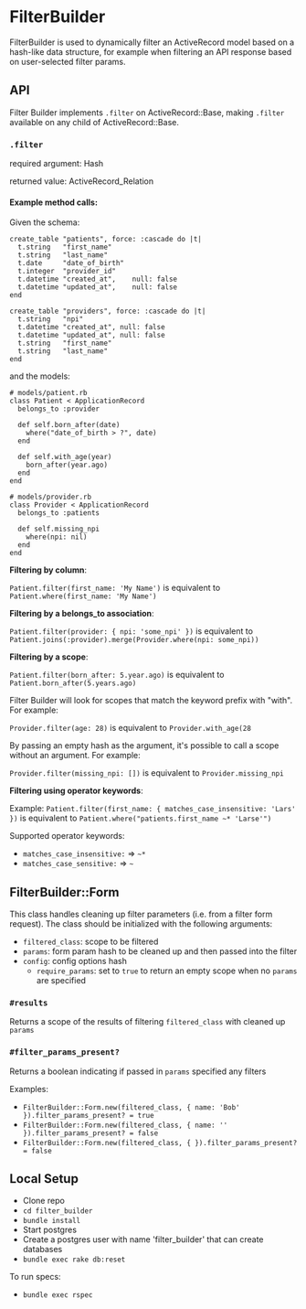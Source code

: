 # FilterBuilder

FilterBuilder is used to dynamically filter an ActiveRecord model based on a hash-like data structure, for example when filtering an API response based on user-selected filter params.

## API

Filter Builder implements `.filter` on ActiveRecord::Base, making `.filter` available on any child of ActiveRecord::Base.

### `.filter`
required argument: Hash

returned value: ActiveRecord_Relation

#### Example method calls:

Given the schema:
```
create_table "patients", force: :cascade do |t|
  t.string   "first_name"
  t.string   "last_name"
  t.date     "date_of_birth"
  t.integer  "provider_id"
  t.datetime "created_at",    null: false
  t.datetime "updated_at",    null: false
end

create_table "providers", force: :cascade do |t|
  t.string   "npi"
  t.datetime "created_at", null: false
  t.datetime "updated_at", null: false
  t.string   "first_name"
  t.string   "last_name"
end
```

and the models:
```
# models/patient.rb
class Patient < ApplicationRecord
  belongs_to :provider

  def self.born_after(date)
    where("date_of_birth > ?", date)
  end

  def self.with_age(year)
    born_after(year.ago)
  end
end

# models/provider.rb
class Provider < ApplicationRecord
  belongs_to :patients

  def self.missing_npi
    where(npi: nil)
  end
end
```

**Filtering by column**:

`Patient.filter(first_name: 'My Name')` is equivalent to `Patient.where(first_name: 'My Name')`

**Filtering by a belongs_to association**:

`Patient.filter(provider: { npi: 'some_npi' })` is equivalent to `Patient.joins(:provider).merge(Provider.where(npi: some_npi))`

**Filtering by a scope**:

`Patient.filter(born_after: 5.year.ago)` is equivalent to `Patient.born_after(5.years.ago)`

Filter Builder will look for scopes that match the keyword prefix with "with". For example:

`Provider.filter(age: 28)` is equivalent to `Provider.with_age(28`

By passing an empty hash as the argument, it's possible to call a scope without an argument. For example:

`Provider.filter(missing_npi: [])` is equivalent to `Provider.missing_npi`

**Filtering using operator keywords**:

Example: `Patient.filter(first_name: { matches_case_insensitive: 'Lars' })` is equivalent to `Patient.where("patients.first_name ~* 'Larse'")`

Supported operator keywords:
- `matches_case_insensitive:` => `~*`
- `matches_case_sensitive:` => `~`

## FilterBuilder::Form

This class handles cleaning up filter parameters (i.e. from a filter form request).
The class should be initialized with the following arguments:
* `filtered_class`: scope to be filtered
* `params`: form param hash to be cleaned up and then passed into the filter
* `config`: config options hash
  * `require_params`: set to `true` to return an empty scope when no `params` are specified

### `#results`
Returns a scope of the results of filtering `filtered_class` with cleaned up `params`

### `#filter_params_present?`
Returns a boolean indicating if passed in `params` specified any filters

Examples:
* `FilterBuilder::Form.new(filtered_class, { name: 'Bob' }).filter_params_present? = true`
* `FilterBuilder::Form.new(filtered_class, { name: '' }).filter_params_present? = false`
* `FilterBuilder::Form.new(filtered_class, { }).filter_params_present? = false`

## Local Setup

- Clone repo
- `cd filter_builder`
- `bundle install`
- Start postgres
- Create a postgres user with name 'filter_builder' that can create databases
- `bundle exec rake db:reset`

To run specs:
- `bundle exec rspec`
